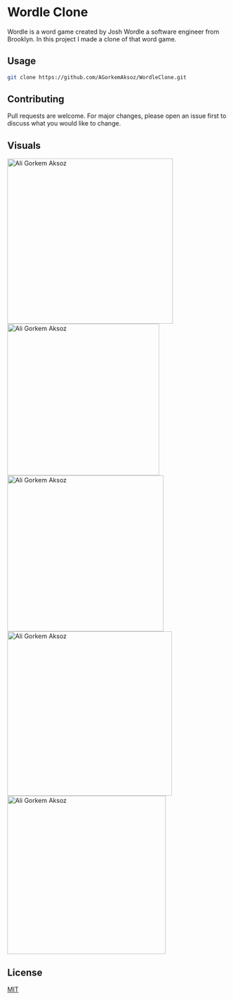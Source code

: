 # Wordle Clone

Wordle is a word game created by Josh Wordle a software engineer from Brooklyn. In this project I made a clone of that word game.

## Usage

```bash
git clone https://github.com/AGorkemAksoz/WordleClone.git
```

## Contributing

Pull requests are welcome. For major changes, please open an issue first
to discuss what you would like to change.

## Visuals
<img width="377" alt="Ali Gorkem Aksoz" src="https://github.com/user-attachments/assets/d4f4cd34-3a05-4e7c-be88-af016180f57f" />
<img width="346" alt="Ali Gorkem Aksoz" src="https://github.com/user-attachments/assets/5cf6f052-6196-42a8-9a66-497379ac47b5" />
<img width="356" alt="Ali Gorkem Aksoz" src="https://github.com/user-attachments/assets/93d7beee-9acf-410c-89f2-d154eb5af3e1" />
<img width="375" alt="Ali Gorkem Aksoz" src="https://github.com/user-attachments/assets/3536c739-9a51-42e4-b5ee-110341fcb947" />
<img width="361" alt="Ali Gorkem Aksoz" src="https://github.com/user-attachments/assets/5b80c734-2ea7-4286-a977-32ebcde7cda3" />


## License

[MIT](https://choosealicense.com/licenses/mit/)
